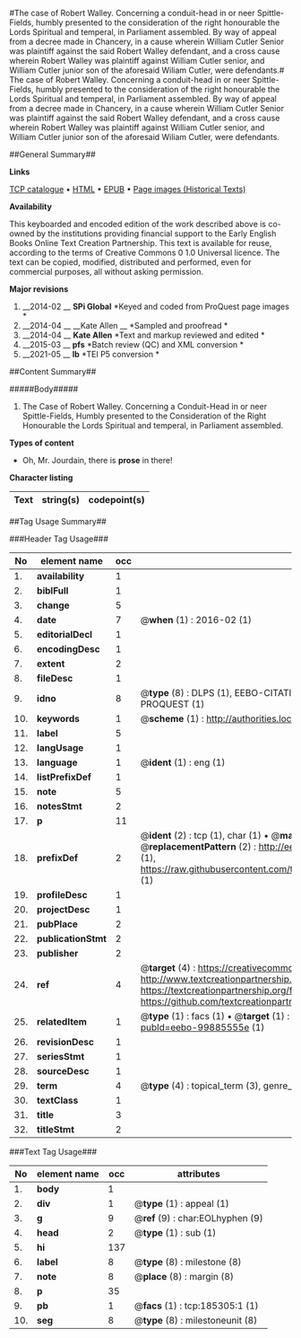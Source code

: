 #The case of Robert Walley. Concerning a conduit-head in or neer Spittle-Fields, humbly presented to the consideration of the right honourable the Lords Spiritual and temperal, in Parliament assembled. By way of appeal from a decree made in Chancery, in a cause wherein William Cutler Senior was plaintiff against the said Robert Walley defendant, and a cross cause wherein Robert Walley was plaintiff against William Cutler senior, and William Cutler junior son of the aforesaid Wiliam Cutler, were defendants.#
The case of Robert Walley. Concerning a conduit-head in or neer Spittle-Fields, humbly presented to the consideration of the right honourable the Lords Spiritual and temperal, in Parliament assembled. By way of appeal from a decree made in Chancery, in a cause wherein William Cutler Senior was plaintiff against the said Robert Walley defendant, and a cross cause wherein Robert Walley was plaintiff against William Cutler senior, and William Cutler junior son of the aforesaid Wiliam Cutler, were defendants.

##General Summary##

**Links**

[TCP catalogue](http://www.ota.ox.ac.uk/tcp/)  • 
[HTML](http://tei.it.ox.ac.uk/tcp/Texts-HTML/free/B18/B18605.html)  • 
[EPUB](http://tei.it.ox.ac.uk/tcp/Texts-EPUB/free/B18/B18605.epub) • 
[Page images (Historical Texts)](https://historicaltexts.jisc.ac.uk/eebo-99885555e)

**Availability**

This keyboarded and encoded edition of the work described above is co-owned by the
    institutions providing financial support to the Early English Books Online Text Creation
    Partnership. This text is available for reuse, according to the terms of  Creative Commons 0 1.0 Universal
    licence. The text can be copied, modified, distributed and performed, even for commercial
    purposes, all without asking permission.

**Major revisions**

1. __2014-02 __ __SPi Global__ *Keyed and coded from ProQuest page images *
1. __2014-04 __ __Kate Allen __ *Sampled and proofread *
1. __2014-04 __ __Kate Allen__ *Text and markup reviewed and edited *
1. __2015-03 __ __pfs__ *Batch review (QC) and XML conversion *
1. __2021-05 __ __lb__ *TEI P5 conversion *

##Content Summary##

#####Body#####

1. The Case of Robert Walley. Concerning a Conduit-Head in or neer Spittle-Fields, Humbly presented to the Consideration of the Right Honourable the Lords Spiritual and temperal, in Parliament assembled.

**Types of content**

  * Oh, Mr. Jourdain, there is **prose** in there!

**Character listing**


|Text|string(s)|codepoint(s)|
|---|---|---|

##Tag Usage Summary##

###Header Tag Usage###

|No|element name|occ|attributes|
|---|---|---|---|
|1.|__availability__|1||
|2.|__biblFull__|1||
|3.|__change__|5||
|4.|__date__|7| @__when__ (1) : 2016-02 (1)|
|5.|__editorialDecl__|1||
|6.|__encodingDesc__|1||
|7.|__extent__|2||
|8.|__fileDesc__|1||
|9.|__idno__|8| @__type__ (8) : DLPS (1), EEBO-CITATION (1), VID (1), EEBO-PROQUEST (1), STC (3), PROQUEST (1)|
|10.|__keywords__|1| @__scheme__ (1) : http://authorities.loc.gov/ (1)|
|11.|__label__|5||
|12.|__langUsage__|1||
|13.|__language__|1| @__ident__ (1) : eng (1)|
|14.|__listPrefixDef__|1||
|15.|__note__|5||
|16.|__notesStmt__|2||
|17.|__p__|11||
|18.|__prefixDef__|2| @__ident__ (2) : tcp (1), char (1)  •  @__matchPattern__ (2) : ([0-9\-]+):([0-9IVX]+) (1), (.+) (1)  •  @__replacementPattern__ (2) : http://eebo.chadwyck.com/downloadtiff?vid=$1&page=$2 (1), https://raw.githubusercontent.com/textcreationpartnership/Texts/master/tcpchars.xml#$1 (1)|
|19.|__profileDesc__|1||
|20.|__projectDesc__|1||
|21.|__pubPlace__|2||
|22.|__publicationStmt__|2||
|23.|__publisher__|2||
|24.|__ref__|4| @__target__ (4) : https://creativecommons.org/publicdomain/zero/1.0/ (1), http://www.textcreationpartnership.org/docs/. (1), https://textcreationpartnership.org/faq/#faq05 (1), https://github.com/textcreationpartnership (1)|
|25.|__relatedItem__|1| @__type__ (1) : facs (1)  •  @__target__ (1) : https://data.historicaltexts.jisc.ac.uk/view?pubId=eebo-99885555e (1)|
|26.|__revisionDesc__|1||
|27.|__seriesStmt__|1||
|28.|__sourceDesc__|1||
|29.|__term__|4| @__type__ (4) : topical_term (3), genre_form (1)|
|30.|__textClass__|1||
|31.|__title__|3||
|32.|__titleStmt__|2||


###Text Tag Usage###

|No|element name|occ|attributes|
|---|---|---|---|
|1.|__body__|1||
|2.|__div__|1| @__type__ (1) : appeal (1)|
|3.|__g__|9| @__ref__ (9) : char:EOLhyphen (9)|
|4.|__head__|2| @__type__ (1) : sub (1)|
|5.|__hi__|137||
|6.|__label__|8| @__type__ (8) : milestone (8)|
|7.|__note__|8| @__place__ (8) : margin (8)|
|8.|__p__|35||
|9.|__pb__|1| @__facs__ (1) : tcp:185305:1 (1)|
|10.|__seg__|8| @__type__ (8) : milestoneunit (8)|
